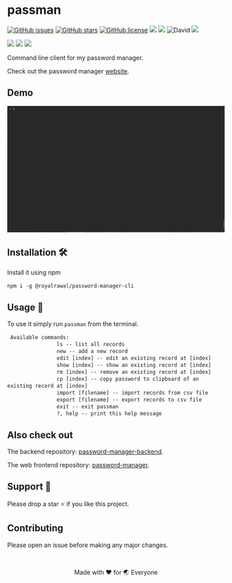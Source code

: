 # passman
<a href="https://github.com/AyushRawal/password-manager-cli/issues"><img alt="GitHub issues" src="https://img.shields.io/github/issues/AyushRawal/password-manager-cli?style=flat-square"></a> <a href="https://github.com/AyushRawal/password-manager-cli/stargazers"><img alt="GitHub stars" src="https://img.shields.io/github/stars/AyushRawal/password-manager-cli?style=flat-square"></a> <a href="https://github.com/AyushRawal/password-manager-cli/blob/main/LICENSE"><img alt="GitHub license" src="https://img.shields.io/github/license/AyushRawal/password-manager-cli?style=flat-square"></a> <img src="https://img.shields.io/badge/Category-CLI-orange?style=flat-square"> <a href="http://makeapullrequest.com"><img src="https://img.shields.io/badge/PRs-Welcome-green?style=flat-square"></a> <img alt="David" src="https://img.shields.io/david/AyushRawal/password-manager-cli?style=flat-square"> <img src="https://img.shields.io/npm/v/@royalrawal/password-manager-cli?style=flat-square">

<img src="https://img.shields.io/badge/javascript-%23323330.svg?style=for-the-badge&logo=javascript&logoColor=%23F7DF1E"/> <img src="https://img.shields.io/badge/NPM-%23000000.svg?style=for-the-badge&logo=npm&logoColor=white"> <img src="https://img.shields.io/badge/node.js-6DA55F?style=for-the-badge&logo=node.js&logoColor=white">

Command line client for my password manager.

Check out the password manager [website](https://ayushrawal.github.io/password-manager).

## Demo
![demo](demo.gif)

## Installation 🛠
Install it using npm
```shell
npm i -g @royalrawal/password-manager-cli
```

## Usage 📑
To use it simply run `passman` from the terminal.

```shell
 Available commands:
                ls -- list all records
                new -- add a new record
                edit [index] -- edit an existing record at [index]
                show [index] -- show an existing record at [index]
                rm [index] -- remove an existing record at [index]
                cp [index] -- copy password to clipboard of an existing record at [index]
                import [filename] -- import records from csv file
                export [filename] -- export records to csv file
                exit -- exit passman
                ?, help -- print this help message
```

## Also check out
The backend repository: [password-manager-backend](https://github.com/AyushRawal/password-manager-backend).

The web frontend repository: [password-manager](https://github.com/AyushRawal/password-manager).

## Support 🙏
Please drop a star ⭐ if you like this project.

## Contributing
Please open an issue before making any major changes.

<br/><p align=center>Made with ❤️ for 🌏 Everyone</p>
